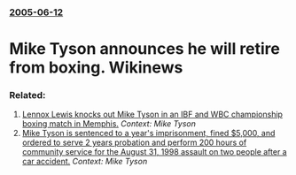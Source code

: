 ### [2005-06-12](/news/2005/06/12/index.md)

#  Mike Tyson announces he will retire from boxing. Wikinews




### Related:

1. [ Lennox Lewis knocks out Mike Tyson in an IBF and WBC championship boxing match in Memphis.](/news/2002/06/8/lennox-lewis-knocks-out-mike-tyson-in-an-ibf-and-wbc-championship-boxing-match-in-memphis.md) _Context: Mike Tyson_
2. [ Mike Tyson is sentenced to a year's imprisonment, fined $5,000, and ordered to serve 2 years probation and perform 200 hours of community service for the August 31, 1998 assault on two people after a car accident.](/news/1999/02/5/mike-tyson-is-sentenced-to-a-year-s-imprisonment-fined-5-000-and-ordered-to-serve-2-years-probation-and-perform-200-hours-of-community-s.md) _Context: Mike Tyson_
